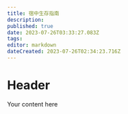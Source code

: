 ```yaml
---
title: 宿中生存指南
description: 
published: true
date: 2023-07-26T03:33:27.083Z
tags: 
editor: markdown
dateCreated: 2023-07-26T02:34:23.716Z
---
```


# Header
Your content here
